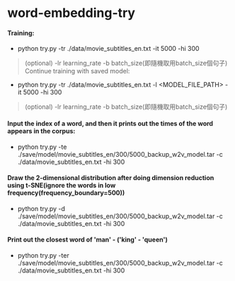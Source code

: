 # word-embedding-try
#### Training:
* python try.py -tr ./data/movie_subtitles_en.txt -it 5000 -hi 300
> (optional) -lr learning_rate -b batch_size(即隨機取用batch_size個句子)
Continue training with saved model:
* python try.py -tr ./data/movie_subtitles_en.txt -l <MODEL_FILE_PATH> -it 5000 -hi 300
> (optional) -lr learning_rate -b batch_size(即隨機取用batch_size個句子)
#### Input the index of a word, and then it prints out the times of the word appears in the corpus:
* python try.py -te ./save/model/movie_subtitles_en/300/5000_backup_w2v_model.tar -c ./data/movie_subtitles_en.txt -hi 300

#### Draw the 2-dimensional distribution after doing dimension reduction using t-SNE(ignore the words in low frequency(frequency_boundary=500))
* python try.py -d ./save/model/movie_subtitles_en/300/5000_backup_w2v_model.tar -c ./data/movie_subtitles_en.txt -hi 300

#### Print out the closest word of 'man' - ('king' - 'queen')
* python try.py -ter ./save/model/movie_subtitles_en/300/5000_backup_w2v_model.tar -c ./data/movie_subtitles_en.txt -hi 300
